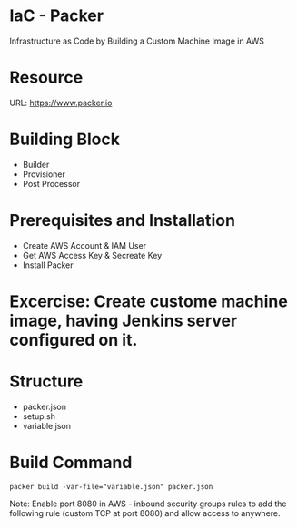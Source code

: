 # IaC - Packer
Infrastructure as Code by Building a Custom Machine Image in AWS

# Resource

URL: https://www.packer.io

# Building Block

- Builder
- Provisioner
- Post Processor


# Prerequisites and Installation

- Create AWS Account & IAM User
- Get AWS Access Key & Secreate Key
- Install Packer 

# Excercise: Create custome machine image, having Jenkins server configured on it.

# Structure

- packer.json
- setup.sh
- variable.json

# Build Command

``` packer build -var-file="variable.json" packer.json ```

Note: Enable port 8080 in AWS - inbound security groups rules to add the following rule (custom TCP at port 8080) and allow access to anywhere.
